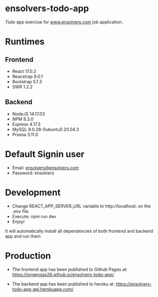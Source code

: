 # ensolvers-todo-app

Todo app exercise for www.ensolvers.com job application.

# Runtimes

## Frontend

- React 17.0.2
- Reacstrap 9.0.1
- Bootstrap 5.1.3
- SWR 1.2.2

## Backend
- NodeJS 14.17.03
- NPM 8.3.0
- Express 4.17.3
- MySQL 8.0.28-0ubuntu0.20.04.3
- Prisma 3.11.0

# Default Signin user

- Email: ensolvers@ensolvers.com
- Password: ensolvers

# Development

- Change REACT_APP_SERVER_URL variable to http://localhost:<PORT> on the .env file.
- Execute:
    npm run dev
- Enjoy!

It will automatically install all dependencies of both frontend and backend app and run them


# Production

- The frontend app has been published to Github Pages at: https://jorgerojas26.github.io/ensolvers-todo-app/

- The backend app has been published to heroku at: https://ensolvers-todo-app-api.herokuapp.com/


